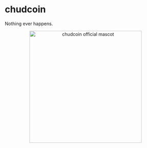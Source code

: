 # chudcoin
Nothing ever happens.
<div align="center">
    <img src="https://github.com/user-attachments/assets/460b1785-b5b2-4888-ab32-5eb2dd60a6ea" alt="chudcoin official mascot" width="350">
</div>

